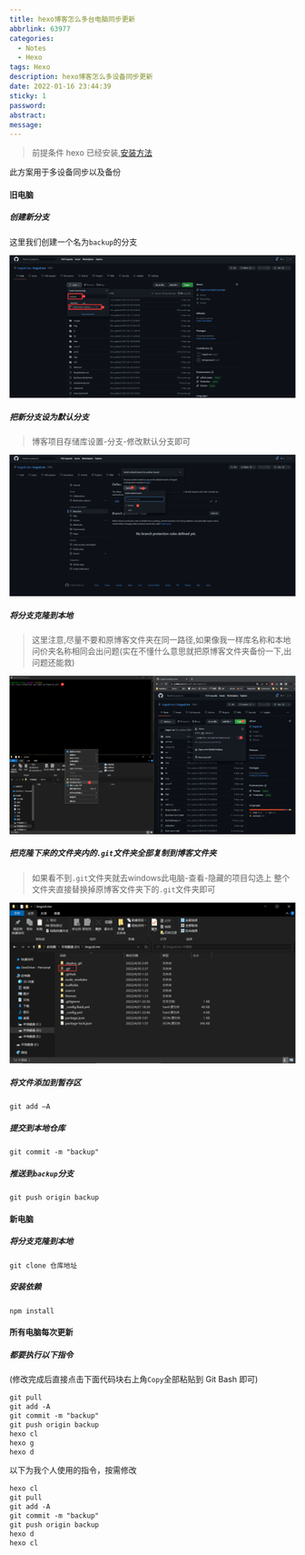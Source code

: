 ```yaml
---
title: hexo博客怎么多台电脑同步更新
abbrlink: 63977
categories:
  - Notes
  - Hexo
tags: Hexo
description: hexo博客怎么多设备同步更新
date: 2022-01-16 23:44:39
sticky: 1
password:
abstract:
message:
---
```


> 前提条件
> hexo 已经安装,[安装方法](https://imgod.me/posts/39317.html)

此方案用于多设备同步以及备份

#### 旧电脑

##### 创建新分支

这里我们创建一个名为`backup`的分支

![](<hexo博客怎么多台电脑同步更新/update%20(1).png>)

##### 把新分支设为默认分支
>博客项目存储库设置-分支-修改默认分支即可

![](<hexo博客怎么多台电脑同步更新/update%20(2).png>)

##### 将分支克隆到本地
>这里注意,尽量不要和原博客文件夹在同一路径,如果像我一样库名称和本地问价夹名称相同会出问题(实在不懂什么意思就把原博客文件夹备份一下,出问题还能救)

![](<hexo博客怎么多台电脑同步更新/update%20(4).png>)

##### 把克隆下来的文件夹内的`.git`文件夹全部复制到博客文件夹
>如果看不到`.git`文件夹就去windows此电脑-查看-隐藏的项目勾选上
整个文件夹直接替换掉原博客文件夹下的`.git`文件夹即可

![](<hexo博客怎么多台电脑同步更新/update%20(5).png>)

##### 将文件添加到暂存区

`git add –A`

##### 提交到本地仓库

`git commit -m "backup"`

##### 推送到`backup`分支

`git push origin backup`

#### 新电脑

##### 将分支克隆到本地

`git clone 仓库地址`

##### 安装依赖

`npm install`

#### 所有电脑每次更新

##### 都要执行以下指令

(修改完成后直接点击下面代码块右上角`Copy`全部粘贴到 Git Bash 即可)

```
git pull
git add -A
git commit -m "backup"
git push origin backup
hexo cl
hexo g
hexo d

```

以下为我个人使用的指令，按需修改

```
hexo cl
git pull
git add -A
git commit -m "backup"
git push origin backup
hexo d
hexo cl

```
